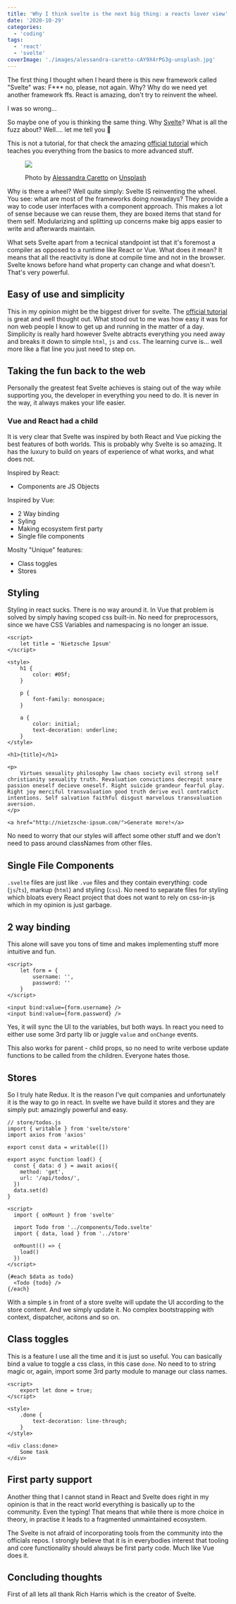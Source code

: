 ```yaml
---
title: 'Why I think svelte is the next big thing: a reacts lover view'
date: '2020-10-29'
categories:
  - 'coding'
tags:
  - 'react'
  - 'svelte'
coverImage: './images/alessandra-caretto-cAY9X4rPG3g-unsplash.jpg'
---
```


The first thing I thought when I heard there is this new framework called "Svelte" was: F\*\*\* no, please, not again. Why? Why do we need yet another framework ffs. React is amazing, don't try to reinvent the wheel.

I was so wrong...

So maybe one of you is thinking the same thing. Why [Svelte](https://svelte.dev/)? What is all the fuzz about? Well.... let me tell you 🙂

This is not a tutorial, for that check the amazing [official tutorial](https://svelte.dev/tutorial/basics) which teaches you everything from the basics to more advanced stuff.

<figure>

![](images/alessandra-caretto-cAY9X4rPG3g-unsplash.jpg)

<figcaption>

Photo by [Alessandra Caretto](https://unsplash.com/@alessandracaretto?utm_source=unsplash&utm_medium=referral&utm_content=creditCopyText) on [Unsplash](https://unsplash.com/s/photos/wheel?utm_source=unsplash&utm_medium=referral&utm_content=creditCopyText)

</figcaption>

</figure>

Why is there a wheel? Well quite simply: Svelte IS reinventing the wheel.  
You see: what are most of the frameworks doing nowadays? They provide a way to code user interfaces with a component approach. This makes a lot of sense because we can reuse them, they are boxed items that stand for them self. Modularizing and splitting up concerns make big apps easier to write and afterwards maintain.

What sets Svelte apart from a tecnical standpoint ist that it's foremost a compiler as opposed to a runtime like React or Vue. What does it mean? It means that all the reactivity is done at compile time and not in the browser. Svelte knows before hand what property can change and what doesn't. That's very powerful.

## Easy of use and simplicity

This in my opinion might be the biggest driver for svelte. The [official tutorial](https://svelte.dev/tutorial/basics) is great and well thought out. What stood out to me was how easy it was for non web people I know to get up and running in the matter of a day.  
Simplicity is really hard however Svelte abtracts everything you need away and breaks it down to simple `html`, `js` and `css`. The learning curve is... well more like a flat line you just need to step on.

## Taking the fun back to the web

Personally the greatest feat Svelte achieves is staing out of the way while supporting you, the developer in everything you need to do. It is never in the way, it always makes your life easier.

### Vue and React had a child

It is very clear that Svelte was inspired by both React and Vue picking the best features of both worlds. This is probably why Svelte is so amazing. It has the luxury to build on years of experience of what works, and what does not.

Inspired by React:

- Components are JS Objects

Inspired by Vue:

- 2 Way binding
- Syling
- Making ecosystem first party
- Single file components

Moslty "Unique" features:

- Class toggles
- Stores

## Styling

Styling in react sucks. There is no way around it. In Vue that problem is solved by simply having scoped css built-in. No need for preprocessors, since we have CSS Variables and namespacing is no longer an issue.

```svelte
<script>
	let title = 'Nietzsche Ipsum'
</script>

<style>
	h1 {
		color: #05f;
	}

	p {
		font-family: monospace;
	}

	a {
		color: initial;
		text-decoration: underline;
	}
</style>

<h1>{title}</h1>

<p>
	Virtues sexuality philosophy law chaos society evil strong self christianity sexuality truth. Revaluation convictions decrepit snare passion oneself decieve oneself. Right suicide grandeur fearful play. Right joy merciful transvaluation good truth derive evil contradict intentions. Self salvation faithful disgust marvelous transvaluation aversion.
</p>

<a href="http://nietzsche-ipsum.com/">Generate more!</a>
```

No need to worry that our styles will affect some other stuff and we don't need to pass around classNames from other files.

## Single File Components

`.svelte` files are just like `.vue` files and they contain everything: code (`js`/`ts`), markup (`html`) and styling (`css`). No need to separate files for styling which bloats every React project that does not want to rely on css-in-js which in my opinion is just garbage.

## 2 way binding

This alone will save you tons of time and makes implementing stuff more intuitive and fun.

```svelte
<script>
	let form = {
		username: '',
		password: ''
	}
</script>

<input bind:value={form.username} />
<input bind:value={form.password} />
```

Yes, it will sync the UI to the variables, but both ways. In react you need to either use some 3rd party lib or juggle `value` and `onChange` events.

This also works for parent - child props, so no need to write verbose update functions to be called from the children. Everyone hates those.

## Stores

So I truly hate Redux. It is the reason I've quit companies and unfortunately it is the way to go in react. In svelte we have build it stores and they are simply put: amazingly powerful and easy.

```svelte
// store/todos.js
import { writable } from 'svelte/store'
import axios from 'axios'

export const data = writable([])

export async function load() {
  const { data: d } = await axios({
    method: 'get',
    url: '/api/todos/',
  })
  data.set(d)
}
```

```svelte
<script>
  import { onMount } from 'svelte'

  import Todo from '../components/Todo.svelte'
  import { data, load } from '../store'

  onMount(() => {
    load()
  })
</script>

{#each $data as todo}
  <Todo {todo} />
{/each}
```

With a simple `$` in front of a store svelte will update the UI according to the store content. And we simply update it. No complex bootstrapping with context, dispatcher, acitons and so on.

## Class toggles

This is a feature I use all the time and it is just so useful. You can basically bind a value to toggle a css class, in this case `done`. No need to to string magic or, again, import some 3rd party module to manage our class names.

```svelte
<script>
	export let done = true;
</script>

<style>
	.done {
		text-decoration: line-through;
	}
</style>

<div class:done>
	Some task
</div>
```

## First party support

Another thing that I cannot stand in React and Svelte does right in my opinion is that in the react world everything is basically up to the community. Even the typing! That means that while there is more choice in theory, in practise it leads to a fragmented unmaintained ecosystem.

The Svelte is not afraid of incorporating tools from the community into the officials repos. I strongly believe that it is in everybodies interest that tooling and core functionality should always be first party code. Much like Vue does it.

## Concluding thoughts

First of all lets all thank Rich Harris which is the creator of Svelte.
